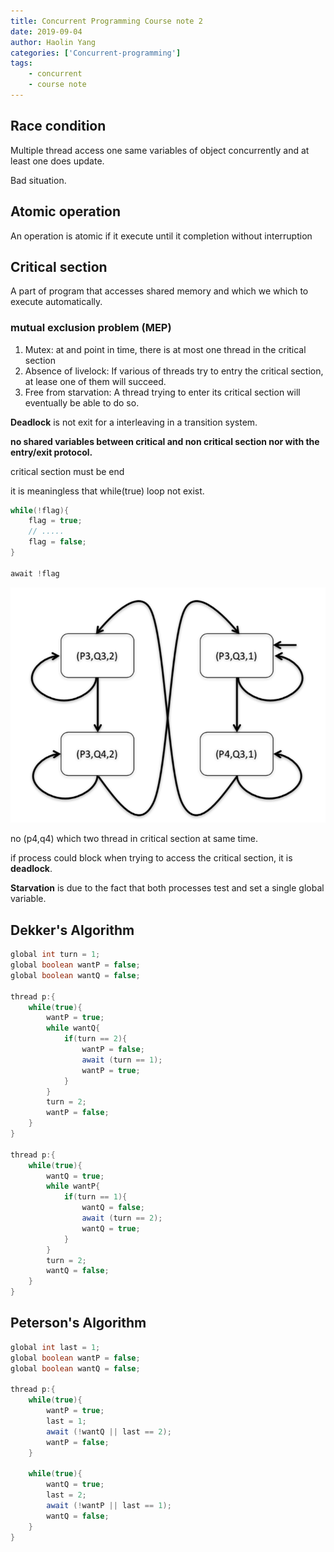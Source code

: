 ```yaml
---
title: Concurrent Programming Course note 2
date: 2019-09-04
author: Haolin Yang
categories: ['Concurrent-programming']
tags:
    - concurrent
    - course note
---
```


## Race condition

Multiple thread access one same variables of object concurrently and at least one does update.

Bad situation.

## Atomic operation

An operation is atomic if it execute until it completion without interruption

## Critical section

A part of program that accesses shared memory and which we which to execute automatically.

### mutual exclusion problem (MEP)

1. Mutex: at and point in time, there is at most one thread in the critical section
2. Absence of livelock: If various of threads try to entry the critical section, at lease one of them will succeed.
3. Free from starvation: A thread trying to enter its critical section will eventually be able to do so.

**Deadlock** is not exit for a interleaving in a transition system.

**no shared variables between critical and non critical section nor with the entry/exit protocol.**

critical section must be end

it is meaningless that while(true) loop not exist.

```cpp
while(!flag){
    flag = true;
    // .....
    flag = false;
}

await !flag
```

![transition system](/images/2019-09-04-concurrent-programming-2/transition-system.png)

no (p4,q4) which two thread in critical section at same time.

if process could block when trying to access the critical section, it is **deadlock**.

**Starvation** is due to the fact that both processes test and set a single global variable.

## Dekker's Algorithm

```java
global int turn = 1;
global boolean wantP = false;
global boolean wantQ = false;

thread p:{
    while(true){
        wantP = true;
        while wantQ{
            if(turn == 2){
                wantP = false;
                await (turn == 1);
                wantP = true;
            }
        }
        turn = 2;
        wantP = false;
    }
}

thread p:{
    while(true){
        wantQ = true;
        while wantP{
            if(turn == 1){
                wantQ = false;
                await (turn == 2);
                wantQ = true;
            }
        }
        turn = 2;
        wantQ = false;
    }
}
```

## Peterson's Algorithm

```java
global int last = 1;
global boolean wantP = false;
global boolean wantQ = false;

thread p:{
    while(true){
        wantP = true;
        last = 1;
        await (!wantQ || last == 2);
        wantP = false;
    }

    while(true){
        wantQ = true;
        last = 2;
        await (!wantP || last == 1);
        wantQ = false;
    }
}
```
